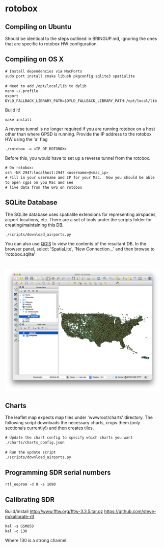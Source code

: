 # rotobox
## Compiling on Ubuntu
Should be identical to the steps outlined in BRINGUP.md, ignoring the ones that are specific to rotobox HW configuration.

## Compiling on OS X
````
# Install dependencies via MacPorts
sudo port install cmake libusb pkgconfig sqlite3 spatialite

# Need to add /opt/local/lib to dylib
nano ~/.profile
export DYLD_FALLBACK_LIBRARY_PATH=$DYLD_FALLBACK_LIBRARY_PATH:/opt/local/lib
````

Build it!
````
make install
````

A reverse tunnel is no longer required if you are running rotobox on a host other than where GPSD is running. Provide the IP address to the rotobox HW using the 'a' flag
````
./rotobox -a <IP_OF_ROTOBOX>
````

Before this, you would have to set up a reverse tunnel from the rotobox.
````
# On rotobox:
ssh -NR 2947:localhost:2947 <username>@<mac_ip>
# Fill in your username and IP for your Mac.  Now you should be able to open cgps on you Mac and see
# live data from the GPS on rotobox
````

## SQLite Database
The SQLite database uses spatialite extensions for representing airspaces, airport locations, etc.  There are a set of tools under the scripts folder for creating/maintaining this DB.

````
./scripts/download_airports.py
````

You can also use [QGIS](http://www.qgis.org/en/site/) to view the contents of the resultant DB.  In the browser panel, select 'SpatiaLite', 'New Connection...' and then browse to 'rotobox.sqlite'

# ![qgis](screenshots/qgis.png)


## Charts
The leaflet map expects map tiles under 'wwwroot/charts' directory.  The following script downloads the necessary charts, crops them (only sectionals currently!) and then creates tiles.  
````
# Update the chart config to specify which charts you want
./charts/charts_config.json

# Run the update script
./scripts/download_airports.py
````

## Programming SDR serial numbers
```
rtl_eeprom -d 0 -s 1090
```

## Calibrating SDR
Build/install http://www.fftw.org/fftw-3.3.5.tar.gz
https://github.com/steve-m/kalibrate-rtl

```
kal -s GSM850
kal -c 130
```
Where 130 is a strong channel.
